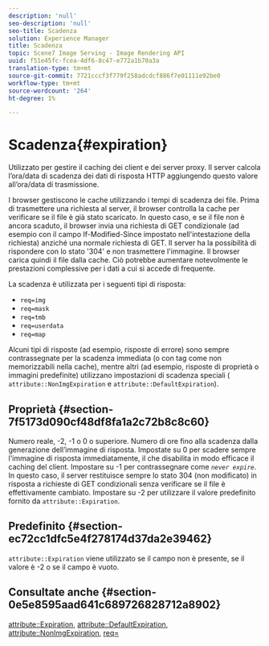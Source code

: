 ```yaml
---
description: 'null'
seo-description: 'null'
seo-title: Scadenza
solution: Experience Manager
title: Scadenza
topic: Scene7 Image Serving - Image Rendering API
uuid: f51e45fc-fcea-4df6-8c47-e772a1b70a3a
translation-type: tm+mt
source-git-commit: 7721cccf3f779f258adcdcf886f7e01111e92be0
workflow-type: tm+mt
source-wordcount: '264'
ht-degree: 1%

---
```



# Scadenza{#expiration}

Utilizzato per gestire il caching dei client e dei server proxy. Il server calcola l’ora/data di scadenza dei dati di risposta HTTP aggiungendo questo valore all’ora/data di trasmissione.

I browser gestiscono le cache utilizzando i tempi di scadenza dei file. Prima di trasmettere una richiesta al server, il browser controlla la cache per verificare se il file è già stato scaricato. In questo caso, e se il file non è ancora scaduto, il browser invia una richiesta di GET condizionale (ad esempio con il campo If-Modified-Since impostato nell&#39;intestazione della richiesta) anziché una normale richiesta di GET. Il server ha la possibilità di rispondere con lo stato &#39;304&#39; e non trasmettere l&#39;immagine. Il browser carica quindi il file dalla cache. Ciò potrebbe aumentare notevolmente le prestazioni complessive per i dati a cui si accede di frequente.

La scadenza è utilizzata per i seguenti tipi di risposta:

* `req=img`
* `req=mask`
* `req=tmb`
* `req=userdata`
* `req=map`

Alcuni tipi di risposte (ad esempio, risposte di errore) sono sempre contrassegnate per la scadenza immediata (o con tag come non memorizzabili nella cache), mentre altri (ad esempio, risposte di proprietà o immagini predefinite) utilizzano impostazioni di scadenza speciali ( `attribute::NonImgExpiration` e `attribute::DefaultExpiration`).

## Proprietà {#section-7f5173d090cf48df8fa1a2c72b8c8c60}

Numero reale, -2, -1 o 0 o superiore. Numero di ore fino alla scadenza dalla generazione dell’immagine di risposta. Impostate su 0 per scadere sempre l&#39;immagine di risposta immediatamente, il che disabilita in modo efficace il caching del client. Impostare su -1 per contrassegnare come *`never expire`*. In questo caso, il server restituisce sempre lo stato 304 (non modificato) in risposta a richieste di GET condizionali senza verificare se il file è effettivamente cambiato. Impostare su -2 per utilizzare il valore predefinito fornito da `attribute::Expiration`.

## Predefinito {#section-ec72cc1dfc5e4f278174d37da2e39462}

`attribute::Expiration` viene utilizzato se il campo non è presente, se il valore è -2 o se il campo è vuoto.

## Consultate anche {#section-0e5e8595aad641c689726828712a8902}

[attribute::Expiration](../../../../../../is-api/image-catalog/image-serving-api-ref/c-image-catalog-reference/c-attributes-reference/r-expiration.md#reference-a0bf4686425d4e00b8014c4950fb62b7),  [attribute::DefaultExpiration](../../../../../../is-api/image-catalog/image-serving-api-ref/c-image-catalog-reference/c-attributes-reference/r-defaultexpiration.md#reference-0526166fab654fceb243b75d1ea4f0cf),  [attribute::NonImgExpiration](../../../../../../is-api/image-catalog/image-serving-api-ref/c-image-catalog-reference/c-attributes-reference/r-nonimgexpiration.md#reference-a8066cd0d24b4ea98100ade4821f1f9d),  [req=](../../../../../../is-api/http-ref/image-serving-api-ref/c-http-protocol-reference/c-command-reference/r-req/r-req.md#reference-907cdb4a97034db7ad94695f25552e76)

